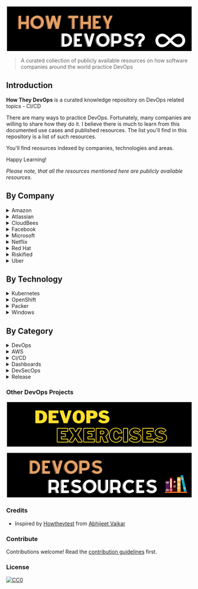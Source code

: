 <p align="center"><img src="images/how_they_devops.png"/></p> 

> A curated collection of publicly available resources on how software companies around the world practice DevOps

## Introduction

__How They DevOps__ is a curated knowledge repository on DevOps related topics - CI/CD

There are many ways to practice DevOps. Fortunately, many companies are willing to share how they do it. I believe there is much to learn from this documented use cases and published resources. The list you'll find in this repository is a list of such resources.

You'll find reosurces indexed by companies, technologies and areas.

Happy Learning!

*Please note, that all the resources mentioned here are publicly available resources.*

## By Company
<details>
  <summary>Amazon</summary>

#### Articles
* [What is DevOps?](https://aws.amazon.com/devops/what-is-devops)
* [DevOps Resources](https://aws.amazon.com/devops/resources)

#### Blog
* [AWS DevOps Blog](https://aws.amazon.com/blogs/devops/)

</details>

<details>
  <summary>Atlassian</summary>

#### Articles
* [What is DevOps?](https://www.atlassian.com/devops)

#### Blogs
* [DevOps Blog](https://www.atlassian.com/blog/devops)
* [DevOps Best Practices](https://www.atlassian.com/solutions/devops/best-practices)
</details>

<details>
  <summary>CloudBees</summary>

#### Articles
* [DevOps Best Practices: Opinionated Software That Drives a Successful DevOps Culture](https://www.cloudbees.com/blog/devops-best-practices)
* [8 DevOps Tools You Should Use for Opinionated, Cloud Native App Development](https://www.cloudbees.com/blog/devops-tools-cloud-native-development)
* [Continuous Verification, AKA Just Doing DevOps](https://www.cloudbees.com/blog/continuous-verification)

#### Blog
* [CloudBees Blog](https://www.cloudbees.com/blog)

</details>

<details>
  <summary>Facebook</summary>

#### Articles
* [Rapid release at massive scale](https://engineering.fb.com/2017/08/31/web/rapid-release-at-massive-scale)

#### Blog
* [Facebook Engineering Blog](https://engineering.fb.com)
</details>

<details>
  <summary>Microsoft</summary>

#### Articles
* [What is DevOps?](https://docs.microsoft.com/en-us/azure/devops/learn/what-is-devops)

#### Blog
* [Azure DevOps Blog](https://devblogs.microsoft.com/devops)

</details>

<details>
  <summary>Netflix</summary>

#### Articles
* [Applying Netflix DevOps Patterns to Windows](https://netflixtechblog.com/applying-netflix-devops-patterns-to-windows-2a57f2dbbf79)
* [Lumen: Custom, Self-Service Dashboarding For Netflix](https://netflixtechblog.com/lumen-custom-self-service-dashboarding-for-netflix-8c56b541548c)
* [Netflix Cloud Security: Detecting Credential Compromise in AWS](https://netflixtechblog.com/netflix-cloud-security-detecting-credential-compromise-in-aws-9493d6fd373a)

#### Blog
* [DevOps Blog](https://netflixtechblog.com/tagged/devops)
</details>

<details>
  <summary>Red Hat</summary>

#### Articles
* [Who is a DevOps Engineer?](https://www.redhat.com/en/topics/devops/devops-engineer)
* [What is DevOps?](https://www.redhat.com/en/topics/devops)
* [What is DevSecOps?](https://www.redhat.com/en/topics/devops/what-is-devsecops)
* [You call that DevSecOps? Why your DevSecOps practice may be falling short](https://www.redhat.com/en/blog/devsecops-reducing-risk-and-increasing-agility)
* [What is a CI/CD pipeline? - Red Hat](https://www.redhat.com/en/topics/devops/what-cicd-pipeline)

#### Books

* [Free - DevOps with OpenShift](https://developers.redhat.com/topics/devops)
</details>

<details>
  <summary>Riskified</summary>

#### Articles
* [How to Build a CI/CD Process That Deploys on Kubernetes and Focuses on Developer Independence](https://medium.com/riskified-technology/how-to-build-a-ci-cd-process-that-deploys-on-kubernetes-and-focuses-on-developer-independence-7dc4c20984a)

</details>

<details>
  <summary>Uber</summary>

#### Articles
* [Security at Speed: Modern Security and DevOps](https://medium.com/uber-security-privacy/speed-security-devops-7f3ee7e5a2ae)
* [Introducing Makisu: Uber’s Fast, Reliable Docker Image Builder for Apache Mesos and Kubernetes](https://eng.uber.com/makisu/)

#### Blog
* [Uber Engineering Blog](https://eng.uber.com)
</details>

## By Technology

<details>
  <summary>Kubernetes</summary>

#### Articles
* [How to Build a CI/CD Process That Deploys on Kubernetes and Focuses on Developer Independence](https://medium.com/riskified-technology/how-to-build-a-ci-cd-process-that-deploys-on-kubernetes-and-focuses-on-developer-independence-7dc4c20984a)
* [Introducing Makisu: Uber’s Fast, Reliable Docker Image Builder for Apache Mesos and Kubernetes - Uber](https://eng.uber.com/makisu/)
</details>

<details>
  <summary>OpenShift</summary>

#### Books
* [Free - DevOps with OpenShift](https://developers.redhat.com/topics/devops)
</details>

<details>
  <summary>Packer</summary>

#### Articles
* [Applying Netflix DevOps Patterns to Windows](https://netflixtechblog.com/applying-netflix-devops-patterns-to-windows-2a57f2dbbf79)
</details>

<details>
  <summary>Windows</summary>

#### Articles
* [Applying Netflix DevOps Patterns to Windows](https://netflixtechblog.com/applying-netflix-devops-patterns-to-windows-2a57f2dbbf79)
</details>

## By Category

<details>
  <summary>DevOps</summary>

#### Articles
* [What is DevOps? - Amazon](https://aws.amazon.com/devops/what-is-devops)
* [What is DevOps? - Atlassian](https://www.atlassian.com/devops)
* [What is DevOps? - Microsoft](https://docs.microsoft.com/en-us/azure/devops/learn/what-is-devops)
* [What is DevOps? - Red Hat](https://www.redhat.com/en/topics/devops)
* [DevOps Best Practices: Opinionated Software That Drives a Successful DevOps Culture - CloudBees](https://www.cloudbees.com/blog/devops-best-practices)
* [8 DevOps Tools You Should Use for Opinionated, Cloud Native App Development - CloudBees](https://www.cloudbees.com/blog/devops-tools-cloud-native-development)
* [Continuous Verification, AKA Just Doing DevOps - CloudBees](https://www.cloudbees.com/blog/continuous-verification)

</details>

<details>
  <summary>AWS</summary>
* [Netflix Cloud Security: Detecting Credential Compromise in AWS](https://netflixtechblog.com/netflix-cloud-security-detecting-credential-compromise-in-aws-9493d6fd373a)
</details>

<details>
  <summary>CI/CD</summary>

#### Articles - Use Cases
* [How to Build a CI/CD Process That Deploys on Kubernetes and Focuses on Developer Independence](https://medium.com/riskified-technology/how-to-build-a-ci-cd-process-that-deploys-on-kubernetes-and-focuses-on-developer-independence-7dc4c20984a)

#### Articles - Learn CI/CD
* [What is a CI/CD pipeline? - Red Hat](https://www.redhat.com/en/topics/devops/what-cicd-pipeline)

#### Books
* [Free - DevOps with OpenShift](https://developers.redhat.com/topics/devops)
</details>

<details>
  <summary>Dashboards</summary>

#### Articles
* [Lumen: Custom, Self-Service Dashboarding For Netflix](https://netflixtechblog.com/lumen-custom-self-service-dashboarding-for-netflix-8c56b541548c)
</details>

<details>
  <summary>DevSecOps</summary>

#### Articles
* [What is DevSecOps? - Red Hat](https://www.redhat.com/en/topics/devops/what-is-devsecops)
* [You call that DevSecOps? Why your DevSecOps practice may be falling short - Red Hat](https://www.redhat.com/en/blog/devsecops-reducing-risk-and-increasing-agility)
* [Security at Speed: Modern Security and DevOps - Uber](https://medium.com/uber-security-privacy/speed-security-devops-7f3ee7e5a2ae)
* [Netflix Cloud Security: Detecting Credential Compromise in AWS](https://netflixtechblog.com/netflix-cloud-security-detecting-credential-compromise-in-aws-9493d6fd373a)
</details>

<details>
  <summary>Release</summary>

#### Articles
* [Rapid release at massive scale - Facebook, 2017](https://engineering.fb.com/2017/08/31/web/rapid-release-at-massive-scale)
</details>

### Other DevOps Projects

<p align="center"><a href="https://github.com/bregman-arie/devops-exercises"><img src="images/devops_exercises.png"/></a></p>
<p align="center"><a href="https://github.com/bregman-arie/devops-resources"><img src="images/devops_resources.png"/></a></p>

### Credits
* Inspired by [Howtheytest](https://github.com/abhivaikar/howtheytest) from [Abhijeet Vaikar](https://github.com/abhivaikar)

### Contribute
Contributions welcome! Read the [contribution guidelines](contributing.md) first.

### License
[![CC0](https://mirrors.creativecommons.org/presskit/buttons/88x31/svg/cc-zero.svg)](https://creativecommons.org/publicdomain/zero/1.0)
